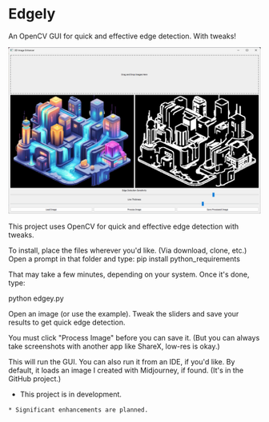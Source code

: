 # Edgely
An OpenCV GUI for quick and effective edge detection. With tweaks!

![Screenshot of 0.1.1 with Midjourney image](https://github.com/lelandg/Edgely/blob/main/Edgey%200.1.1.png)

This project uses OpenCV for quick and effective edge detection with tweaks. 

To install, place the files wherever you'd like. (Via download, clone, etc.) Open a prompt in that folder and type:
pip install python_requirements

That may take a few minutes, depending on your system. Once it's done, type:

python edgey.py

Open an image (or use the example). Tweak the sliders and save your results to get quick edge detection.

You must click "Process Image" before you can save it. 
(But you can always take screenshots with another app like ShareX, low-res is okay.)

This will run the GUI. You can also run it from an IDE, if you'd like.
By default, it loads an image I created with Midjourney, if found. (It's in the GitHub project.)
* This project is in development.

```
* Significant enhancements are planned.
